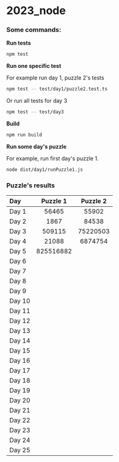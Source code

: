 # 2023_node

### Some commands:

__Run tests__
```bash
npm test
```

__Run one specific test__

For example run day 1, puzzle 2's tests
```bash
npm test -- test/day1/puzzle2.test.ts
```

Or run all tests for day 3
```bash
npm test -- test/day3
```

__Build__
```bash
npm run build
```

__Run some day's puzzle__

For example, run first day's puzzle 1.
```bash
node dist/day1/runPuzzle1.js
```

### Puzzle's results

| Day   | Puzzle 1 | Puzzle 2 |
| :---  | :---:    | :---:    |
| Day 1 | 56465    | 55902    |
| Day 2 | 1867     | 84538    |
| Day 3 | 509115   | 75220503 |
| Day 4 | 21088    | 6874754  |
| Day 5 | 825516882 ||
| Day 6 |||
| Day 7 |||
| Day 8 |||
| Day 9 |||
| Day 10 |||
| Day 11 |||
| Day 12 |||
| Day 13 |||
| Day 14 |||
| Day 15 |||
| Day 16 |||
| Day 17 |||
| Day 18 |||
| Day 19 |||
| Day 20 |||
| Day 21 |||
| Day 22 |||
| Day 23 |||
| Day 24 |||
| Day 25 |||
